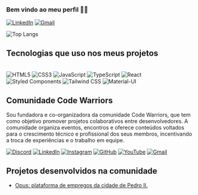 ### Bem vindo ao meu perfil 👩‍💻

[![LinkedIn](https://img.shields.io/badge/LinkedIn-0077B5?style=for-the-badge&logo=linkedin&logoColor=white)](https://www.linkedin.com/in/kelysoare5/)
[![Gmail](https://img.shields.io/badge/Gmail-D14836?style=for-the-badge&logo=gmail&logoColor=white)](mailto:kelysoares68@gmail.com)


![Top Langs](https://github-readme-stats.vercel.app/api/top-langs/?username=KelySoare5&hide_progress=true)

## Tecnologias que uso nos meus projetos

<div style="display: inline_block" paddin="10px"><br/>
    <img align="center" alt="HTML5" src="https://img.shields.io/badge/HTML5-E34F26?style=for-the-badge&logo=html5&logoColor=white"/>
    <img align="center" alt="CSS3" src="https://img.shields.io/badge/CSS3-1572B6?style=for-the-badge&logo=css3&logoColor=white"/>
    <img align="center" alt="JavaScript" src="https://img.shields.io/badge/JavaScript-F7DF1E?style=for-the-badge&logo=javascript&logoColor=black"/>
    <img align="center" alt="TypeScript" src="https://img.shields.io/badge/TypeScript-007ACC?style=for-the-badge&logo=typescript&logoColor=white"/>
    <img align="center" alt="React" src="https://img.shields.io/badge/React-20232A?style=for-the-badge&logo=react&logoColor=61DAFB"/>
    <img align="center" alt="Styled Components" src="https://img.shields.io/badge/styled--components-DB7093?style=for-the-badge&logo=styled-components&logoColor=white"/>
    <img align="center" alt="Tailwind CSS" src="https://img.shields.io/badge/Tailwind_CSS-38B2AC?style=for-the-badge&logo=tailwind-css&logoColor=white"/>
    <img align="center" alt="Material-UI" src="https://img.shields.io/badge/Material--UI-0081CB?style=for-the-badge&logo=material-ui&logoColor=white"/>
</div>

## Comunidade Code Warriors
<p>Sou fundadora e co-organizadora da comunidade Code Warriors, que tem como objetivo promover projetos colaborativos entre desenvolvedores. A comunidade organiza eventos, encontros e oferece conteúdos voltados para o crescimento técnico e profissional dos seus membros, incentivando a troca de experiências e o trabalho em equipe.</p>

[![Discord](https://img.shields.io/badge/Discord-7289DA?style=for-the-badge&logo=discord&logoColor=white)](https://discord.com/channels/1258585211575337010/1276221326843056239/1281806759333335050)
[![LinkedIn](https://img.shields.io/badge/LinkedIn-0077B5?style=for-the-badge&logo=linkedin&logoColor=white)](https://www.linkedin.com/company/codewarriorsdevs/)
[![Instagram](https://img.shields.io/badge/Gmail-D14836?style=for-the-badge&logo=gmail&logoColor=white)](https://www.instagram.com/codewarriorsdevs/)
[![GitHub](https://img.shields.io/badge/GitHub-100000?style=for-the-badge&logo=github&logoColor=white)](https://github.com/codewarriorsdevs/guia)
[![YouTube](https://img.shields.io/badge/YouTube-FF0000?style=for-the-badge&logo=youtube&logoColor=white)](https://www.youtube.com/@codewarriorsdevs)
[![Gmail](https://img.shields.io/badge/Gmail-D14836?style=for-the-badge&logo=gmail&logoColor=white)](mailto:codewariorscommunity@gmail.com)


## Projetos desenvolvidos na comunidade

- [Opus: plataforma de empregos da cidade de Pedro II.](https://github.com/KelySoare5/opus)<br/>
